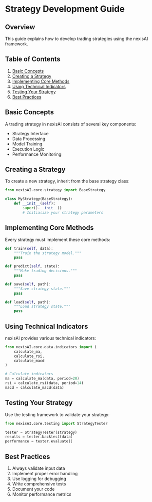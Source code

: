 # Strategy Development Guide

## Overview

This guide explains how to develop trading strategies using the nexisAI framework.

## Table of Contents

1. [Basic Concepts](#basic-concepts)
2. [Creating a Strategy](#creating-a-strategy)
3. [Implementing Core Methods](#implementing-core-methods)
4. [Using Technical Indicators](#using-technical-indicators)
5. [Testing Your Strategy](#testing-your-strategy)
6. [Best Practices](#best-practices)

## Basic Concepts

A trading strategy in nexisAI consists of several key components:
- Strategy Interface
- Data Processing
- Model Training
- Execution Logic
- Performance Monitoring

## Creating a Strategy

To create a new strategy, inherit from the base strategy class:

```python
from nexisAI.core.strategy import BaseStrategy

class MyStrategy(BaseStrategy):
    def __init__(self):
        super().__init__()
        # Initialize your strategy parameters
```

## Implementing Core Methods

Every strategy must implement these core methods:

```python
def train(self, data):
    """Train the strategy model."""
    pass

def predict(self, state):
    """Make trading decisions."""
    pass

def save(self, path):
    """Save strategy state."""
    pass

def load(self, path):
    """Load strategy state."""
    pass
```

## Using Technical Indicators

nexisAI provides various technical indicators:

```python
from nexisAI.core.data.indicators import (
    calculate_ma,
    calculate_rsi,
    calculate_macd
)

# Calculate indicators
ma = calculate_ma(data, period=20)
rsi = calculate_rsi(data, period=14)
macd = calculate_macd(data)
```

## Testing Your Strategy

Use the testing framework to validate your strategy:

```python
from nexisAI.core.testing import StrategyTester

tester = StrategyTester(strategy)
results = tester.backtest(data)
performance = tester.evaluate()
```

## Best Practices

1. Always validate input data
2. Implement proper error handling
3. Use logging for debugging
4. Write comprehensive tests
5. Document your code
6. Monitor performance metrics 